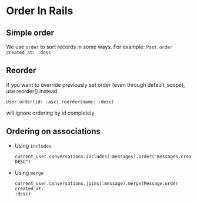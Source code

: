 # Order In Rails

## Simple order
We use `order` to sort records in some ways. For example: `Post.order
created_at: :desc`

## Reorder
If you want to override previously set order (even through default_scope), use reorder() instead.

```
User.order(id: :asc).reorder(name: :desc)
```
will ignore ordering by id completely

## Ordering on associations
* Using `includes`

    ```
    current_user.conversations.includes(:messages).order("messages.created_at
    DESC")
    ```
* Using `merge`

   ```
   current_user.conversations.joins(:message).merge(Message.order created_at:
   :desc)
   ```

